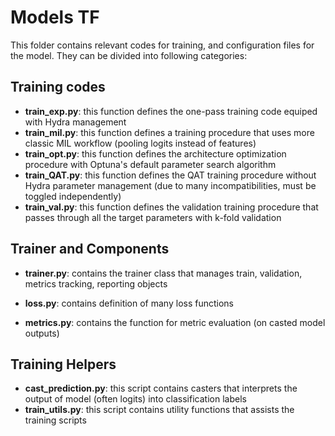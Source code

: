 # Models TF

This folder contains relevant codes for training, and configuration files for the model. They can be divided into following categories:

## Training codes

- **train_exp.py**: this function defines the one-pass training code equiped with Hydra management
- **train_mil.py**: this function defines a training procedure that uses more classic MIL workflow (pooling logits instead of features)
- **train_opt.py**: this function defines the architecture optimization procedure with Optuna's default parameter search algorithm
- **train_QAT.py**: this function defines the QAT training procedure without Hydra parameter management (due to many incompatibilities, must be toggled independently)
- **train_val.py**: this function defines the validation training procedure that passes through all the target parameters with k-fold validation

## Trainer and Components

- **trainer.py**: contains the trainer class that manages train, validation, metrics tracking, reporting objects

- **loss.py**: contains definition of many loss functions
- **metrics.py**: contains the function for metric evaluation (on casted model outputs)

## Training Helpers

- **cast_prediction.py**: this script contains casters that interprets the output of model (often logits) into classification labels
- **train_utils.py**: this script contains utility functions that assists the training scripts

